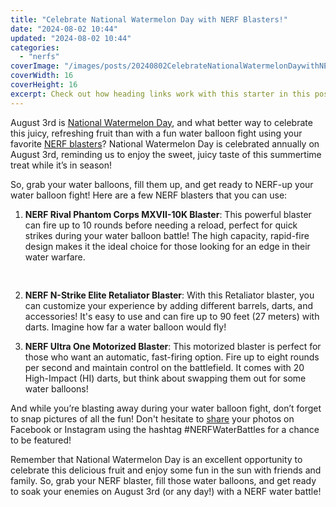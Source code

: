 ```yaml
---
title: "Celebrate National Watermelon Day with NERF Blasters!"
date: "2024-08-02 10:44"
updated: "2024-08-02 10:44"
categories:
  - "nerfs"
coverImage: "/images/posts/20240802CelebrateNationalWatermelonDaywithNERFBlasters_1.jpg"
coverWidth: 16
coverHeight: 16
excerpt: Check out how heading links work with this starter in this post.
---
```


<script>
  import { base } from '$app/paths';
</script>


August 3rd is [National Watermelon Day](https://nationaloday.com/national-watermelon-day/), and what better way to celebrate this juicy, refreshing fruit than with a fun water balloon fight using your favorite [NERF blasters](https://www.hasbro.com/en-us/brand-home?brands=nerf)? National Watermelon Day is celebrated annually on August 3rd, reminding us to enjoy the sweet, juicy taste of this summertime treat while it’s in season!

So, grab your water balloons, fill them up, and get ready to NERF-up your water balloon fight! Here are a few NERF blasters that you can use:

1. **NERF Rival Phantom Corps MXVII-10K Blaster**: This powerful blaster can fire up to 10 rounds before needing a reload, perfect for quick strikes during your water balloon battle! The high capacity, rapid-fire design makes it the ideal choice for those looking for an edge in their water warfare.

<img class="inline object-contain w-full my-4" src="{base}/images/posts/20240802CelebrateNationalWatermelonDaywithNERFBlasters_2.jpg" alt="" style="aspect-ratio: 16 / 16;" width="16" height="16">

   
2. **NERF N-Strike Elite Retaliator Blaster**: With this Retaliator blaster, you can customize your experience by adding different barrels, darts, and accessories! It's easy to use and can fire up to 90 feet (27 meters) with darts. Imagine how far a water balloon would fly!
   
3. **NERF Ultra One Motorized Blaster**: This motorized blaster is perfect for those who want an automatic, fast-firing option. Fire up to eight rounds per second and maintain control on the battlefield. It comes with 20 High-Impact (HI) darts, but think about swapping them out for some water balloons!
   
And while you’re blasting away during your water balloon fight, don’t forget to snap pictures of all the fun! Don't hesitate to [share](https://www.facebook.com/NERF) your photos on Facebook or Instagram using the hashtag #NERFWaterBattles for a chance to be featured!

Remember that National Watermelon Day is an excellent opportunity to celebrate this delicious fruit and enjoy some fun in the sun with friends and family. So, grab your NERF blaster, fill those water balloons, and get ready to soak your enemies on August 3rd (or any day!) with a NERF water battle!